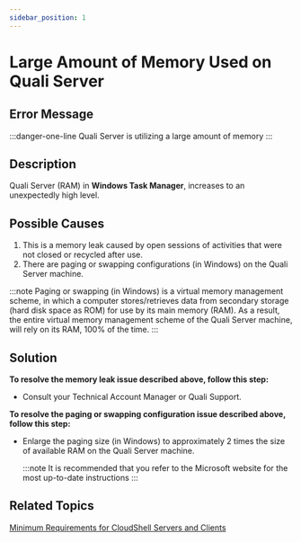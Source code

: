 ```yaml
---
sidebar_position: 1
---
```

# Large Amount of Memory Used on Quali Server

## Error Message

:::danger-one-line
Quali Server is utilizing a large amount of memory
:::

## Description

Quali Server (RAM) in **Windows Task Manager**, increases to an unexpectedly high level.

## Possible Causes

1. This is a memory leak caused by open sessions of activities that were not closed or recycled after use.
2. There are paging or swapping configurations (in Windows) on the Quali Server machine.

:::note
Paging or swapping (in Windows) is a virtual memory management scheme, in which a computer stores/retrieves data from secondary storage (hard disk space as ROM) for use by its main memory (RAM). As a result, the entire virtual memory management scheme of the Quali Server machine, will rely on its RAM, 100% of the time.
:::

## Solution

**To resolve the memory leak issue described above, follow this step:**

- Consult your Technical Account Manager or Quali Support.

**To resolve the paging or swapping configuration issue described above, follow this step:**

- Enlarge the paging size (in Windows) to approximately 2 times the size of available RAM on the Quali Server machine.
    
    :::note
    It is recommended that you refer to the Microsoft website for the most up-to-date instructions
    :::
    

## Related Topics

[Minimum Requirements for CloudShell Servers and Clients](../../install-configure/cs-system-requirements/min-requirements-for-cs.md)
